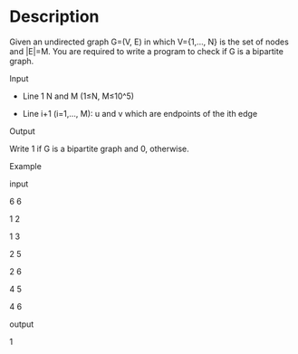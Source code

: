 # Description

Given an undirected graph G=(V, E) in which V={1,…, N} is the set of nodes and |E|=M. You are required to write a program to check if G is a bipartite graph.

Input

- Line 1 N and M (1≤N, M≤10^5)

- Line i+1 (i=1,…, M): u and v which are endpoints of the ith edge

Output

Write 1 if G is a bipartite graph and 0, otherwise.

Example

input

6 6

1 2

1 3

2 5

2 6

4 5

4 6

output

1